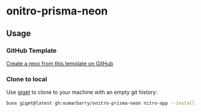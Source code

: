 # onitro-prisma-neon

## Usage

### GitHub Template

[Create a repo from this template on GitHub](https://github.com/oumarbarry/onitro-prisma-neon/generate)

### Clone to local

Use [giget](https://github.com/unjs/giget) to clone to your machine with an empty git history:

```bash
bunx giget@latest gh:oumarbarry/onitro-prisma-neon nitro-app --install --shell
```
